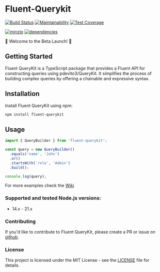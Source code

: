 # Fluent-Querykit

[![Build Status](https://github.com/CLFPosthumus/fluent-querykit/actions/workflows/codecov.yml/badge.svg?branch=main)](https://github.com/CLFPosthumus/fluent-querykit/actions?query=workflow%3ABuild+branch%3Amain)
[![Maintainability](https://api.codeclimate.com/v1/badges/e206d74bcb6c17cd9f49/maintainability)](https://codeclimate.com/github/CLFPosthumus/fluent-querykit/maintainability)
[![Test Coverage](https://api.codeclimate.com/v1/badges/e206d74bcb6c17cd9f49/test_coverage)](https://codeclimate.com/github/CLFPosthumus/fluent-querykit/test_coverage)

[![minzip](https://flat.badgen.net/bundlephobia/minzip/fluent-querykit)](https://bundlephobia.com/package/fluent-querykit)
[![dependencies](https://flat.badgen.net/bundlephobia/dependency-count/fluent-querykit)](https://bundlephobia.com/package/fluent-querykit)

🚀 Welcome to the Beta Launch! 🚀

## Getting Started

Fluent QueryKit is a TypeScript package that provides a Fluent API for constructing queries using pdevito3/QueryKit. It simplifies the process of building complex queries by offering a chainable and expressive syntax.

## Installation

Install Fluent QueryKit using npm:

```bash
npm install fluent-querykit
```
## Usage

```typescript
import { QueryBuilder } from 'fluent-querykit';

const query = new QueryBuilder()
  .equals('name', 'John')
  .or()
  .startsWith('role', 'Admin')
  .build();

console.log(query);
```
For more examples check the [Wiki](https://github.com/CLFPosthumus/fluent-querykit/wiki)

### Supported and tested Node.js versions:
- 14.x - 21.x
  
### Contributing

If you'd like to contribute to Fluent QueryKit, please create a PR or issue on [github](https://github.com/CLFPosthumus/fluent-querykit). 

### License

This project is licensed under the MIT License - see the [LICENSE](LICENSE) file for details.
